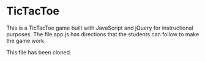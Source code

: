 TicTacToe
=========

This is a TicTacToe game built with JavaScript and jQuery for instructional purposes. The file app.js has directions that the students can follow to make the game work.

This file has been cloned.
